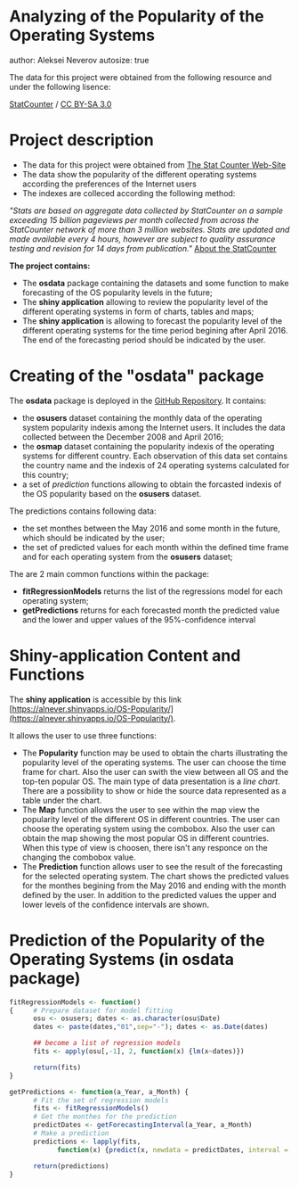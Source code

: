 Analyzing of the Popularity of the Operating Systems
========================================================
author: Aleksei Neverov
autosize: true

The data for this project were obtained from the following resource and under the following lisence:

<div xmlns:cc="http://creativecommons.org/ns#" about="http://gs.statcounter.com/about?PHPSESSID=cjgsasrma4847lrunklejg5944"><a rel="cc:attributionURL" property="cc:attributionName" href="http://gs.statcounter.com">StatCounter</a> / <a rel="license" href="http://creativecommons.org/licenses/by-sa/3.0/">CC BY-SA 3.0</a></div>

Project description
========================================================

* The data for this project were obtained from [The Stat Counter Web-Site](http://gs.statcounter.com/)
* The data show the popularity of the different operating systems according the preferences of the Internet users
* The indexes are colleced according the following method:

*"Stats are based on aggregate data collected by StatCounter on a sample exceeding 15 billion pageviews per month collected from across the StatCounter network of more than 3 million websites. Stats are updated and made available every 4 hours, however are subject to quality assurance testing and revision for 14 days from publication."* [About the StatCounter](http://gs.statcounter.com/about?PHPSESSID=cjgsasrma4847lrunklejg5944)

**The project contains:**

* The **osdata** package containing the datasets and some function to make forecasting of the OS popularity levels in the future;
* The **shiny application** allowing to review the popularity level of the different operating systems in form of charts, tables and maps;
* The **shiny application** is allowing to forecast the popularity level of the different operating systems for the time period begining after April 2016. The end of the forecasting period should be indicated by the user.


Creating of the "osdata" package 
========================================================

The **osdata** package is deployed in the [GitHub Repository](https://github.com/alnever/osdata.git). It contains:

* the **osusers** dataset containing the monthly data of the operating system popularity indexis among the Internet users. It includes the data collected between the December 2008 and April 2016;
* the **osmap** dataset containing the popularity indexis of the operating systems for different country. Each observation of this data set contains the country name and the indexis of 24 operating systems calculated for this country;
* a set of *prediction* functions allowing to obtain the forcasted indexis of the OS popularity based on the **osusers** dataset. 

The predictions contains following data:

* the set monthes between the May 2016 and some month in the future, which should be indicated by the user;
* the set of predicted values for each month within the defined time frame and for each operating system from the **osusers** dataset;

The are 2 main common functions within the package:

* **fitRegressionModels** returns the list of the regressions model for each operating system;
* **getPredictions** returns for each forecasted month the predicted value and the lower and upper values of the 95%-confidence interval


Shiny-application Content and Functions
========================================================

The **shiny application** is accessible by this link [https://alnever.shinyapps.io/OS-Popularity/](https://alnever.shinyapps.io/OS-Popularity/). 

It allows the user to use three functions:

* The **Popularity** function may be used to obtain the charts illustrating the popularity level of the operating systems. The user can choose the time frame for chart. Also the user can swith the view between all OS and the top-ten popular OS. The main type of data presentation is a *line chart*. There are a possibility to show or hide the source data represented as a table under the chart.
* The **Map** function allows the user to see within the map view the popularity level of the different OS in different countries. The user can choose the operating system using the combobox. Also the user can obtain the map showing the most popular OS in different countries. When this type of view is choosen, there isn't any responce on the changing the combobox value.
* The **Prediction** function allows user to see the result of the forecasting for the selected operating system. The chart shows the predicted values for the monthes begining from the May 2016 and ending with the month defined by the user.  In addition to the predicted values the upper and lower levels of the confidence intervals are shown.

Prediction of the Popularity of the Operating Systems (in osdata package)
========================================================


```r
fitRegressionModels <- function()
{     # Prepare dataset for model fitting
      osu <- osusers; dates <- as.character(osu$Date)
      dates <- paste(dates,"01",sep="-"); dates <- as.Date(dates)

      ## become a list of regression models
      fits <- apply(osu[,-1], 2, function(x) {lm(x~dates)})

      return(fits)
}
```


```r
getPredictions <- function(a_Year, a_Month) {
      # Fit the set of regression models
      fits <- fitRegressionModels()
      # Get the monthes for the prediction
      predictDates <- getForecastingInterval(a_Year, a_Month)
      # Make a prediction
      predictions <- lapply(fits, 
            function(x) {predict(x, newdata = predictDates, interval = "confidence")})

      return(predictions)
}
```
